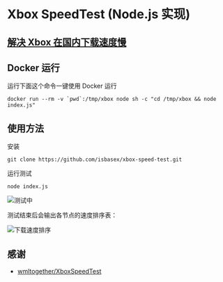# Xbox SpeedTest (Node.js 实现)

## [解决 Xbox 在国内下载速度慢](https://baiyun.me/fix-slow-xbox-download-speed)

## Docker 运行
 
 运行下面这个命令一键使用 Docker 运行

```shell
docker run --rm -v `pwd`:/tmp/xbox node sh -c "cd /tmp/xbox && node index.js"
```

## 使用方法

安装

```shell
git clone https://github.com/isbasex/xbox-speed-test.git
```

运行测试

```shell
node index.js
```

![测试中](https://i.isbase.me/resource/uPic/20211023022010-A0LGxu.jpg)

测试结束后会输出各节点的速度排序表：

![下载速度排序](https://i.isbase.me/resource/uPic/20211023023740-W58qdL.jpg)


## 感谢

- [wmltogether/XboxSpeedTest](https://github.com/wmltogether/XboxSpeedTest)
